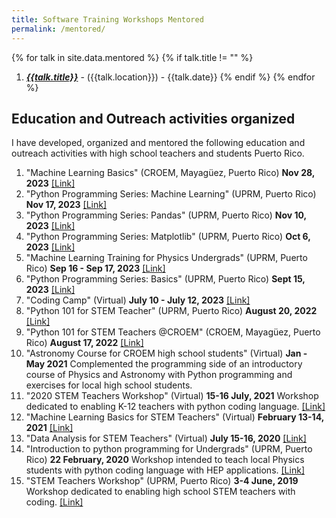 ```yaml
---
title: Software Training Workshops Mentored
permalink: /mentored/
---
```



{% for talk in site.data.mentored %}
{% if talk.title != "" %}
1. [*__{{talk.title}}__*]({{talk.url}}) - ({{talk.location}}) - {{talk.date}}
{% endif %}
{% endfor %}


## Education and Outreach activities organized

I have developed, organized and mentored the following education and outreach activities with high school teachers and students Puerto Rico.

1. "Machine Learning Basics" (CROEM, Mayagüez, Puerto Rico) **Nov 28, 2023** [\[Link\]](https://indico.cern.ch/event/1353933/)
1. "Python Programming Series: Machine Learning" (UPRM, Puerto Rico)  **Nov 17, 2023** [\[Link\]](https://indico.cern.ch/event/1353942/)
2. "Python Programming Series: Pandas" (UPRM, Puerto Rico) **Nov 10, 2023** [\[Link\]](https://indico.cern.ch/event/1353941/)
3. "Python Programming Series: Matplotlib" (UPRM, Puerto Rico) **Oct 6, 2023** [\[Link\]](https://indico.cern.ch/event/1353937/)
4. "Machine Learning Training for Physics Undergrads" (UPRM, Puerto Rico) **Sep 16 - Sep 17, 2023** [\[Link\]](https://indico.cern.ch/event/1327230/)
5. "Python Programming Series: Basics" (UPRM, Puerto Rico) **Sept 15, 2023** [\[Link\]](https://indico.cern.ch/event/1353934/)
6. "Coding Camp" (Virtual) **July 10 - July 12, 2023** [\[Link\]](https://indico.cern.ch/event/1305236/)
7.  "Python 101 for STEM Teacher" (UPRM, Puerto Rico) **August 20, 2022** [\[Link\]](https://indico.cern.ch/event/1180502/)
8.  "Python 101 for STEM Teachers @CROEM" (CROEM, Mayagüez, Puerto Rico) **August 17, 2022** [\[Link\]](https://indico.cern.ch/event/1188757/)
9.  "Astronomy Course for CROEM high school students" (Virtual) **Jan - May 2021**
    Complemented the programming side of an introductory course of Physics and Astronomy with Python programming and exercises for local high school students.
10. "2020 STEM Teachers Workshop" (Virtual) **15-16 July, 2021**
    Workshop dedicated to enabling K-12 teachers with python coding language. [\[Link\]](https://indico.cern.ch/event/860466/)
11. "Machine Learning Basics for STEM Teachers" (Virtual) **February 13-14, 2021** [\[Link\]](https://indico.cern.ch/event/998732/)
12. "Data Analysis for STEM Teachers" (Virtual) **July 15-16, 2020** [\[Link\]](https://indico.cern.ch/event/927162/)
13. "Introduction to python programming for Undergrads" (UPRM, Puerto Rico) **22 February, 2020**
    Workshop intended to teach local Physics students with python coding language with HEP applications. [\[Link\]](https://indico.cern.ch/event/891702/timetable/?view=standard)
14. "STEM Teachers Workshop" (UPRM, Puerto Rico) **3-4 June, 2019**
    Workshop dedicated to enabling high school STEM teachers with coding. [\[Link\]](https://indico.cern.ch/event/817539/)
